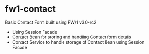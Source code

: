 # fw1-contact

Basic Contact Form built using FW/1 v3.0-rc2
* Using Session Facade
* Contact Bean for storing and handling Contact form details
* Contact Service to handle storage of Contact Bean using Session Facade
